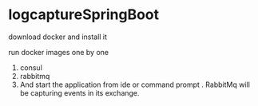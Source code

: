 # logcaptureSpringBoot


download docker and install it 

run docker images one by one

1. consul 
2. rabbitmq
3. And start the application from ide or command prompt .  RabbitMq will be capturing events in its exchange. 
